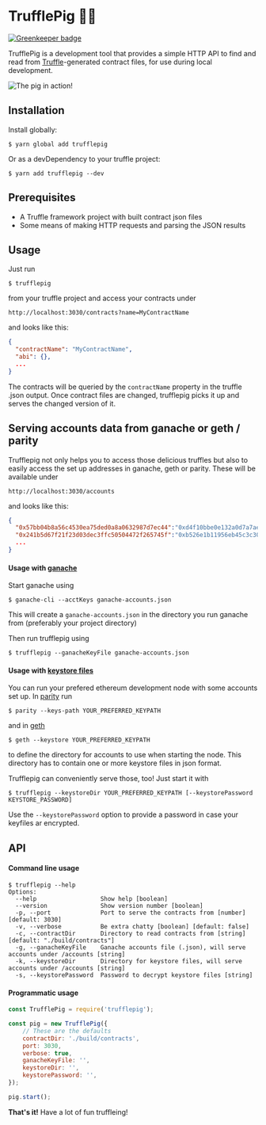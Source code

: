 TrufflePig 🍄🐷
==============

[![Greenkeeper badge](https://badges.greenkeeper.io/JoinColony/trufflepig.svg?token=b94b73132757a3fad08c00bed439c04e32d424ebda92025aec686b3297b1d0fa&ts=1518714748864)](https://greenkeeper.io/)

TrufflePig is a development tool that provides a simple HTTP API to find and read from [Truffle](http://truffleframework.com/)-generated contract files, for use during local development.

![The pig in action!](https://github.com/JoinColony/trufflepig/raw/master/docs/ui.png)

Installation
------------
Install globally:

```shell
$ yarn global add trufflepig
```

Or as a devDependency to your truffle project:

```shell
$ yarn add trufflepig --dev
```


Prerequisites
-------------
* A Truffle framework project with built contract json files
* Some means of making HTTP requests and parsing the JSON results


Usage
-----

Just run

```shell
$ trufflepig
```

from your truffle project and access your contracts under

```
http://localhost:3030/contracts?name=MyContractName
```

and looks like this:

```json
{
  "contractName": "MyContractName",
  "abi": {},
  ...
}
```

The contracts will be queried by the `contractName` property in the truffle .json output. Once contract files are changed, trufflepig picks it up and serves the changed version of it.

Serving accounts data from ganache or geth / parity
---------------------------------------------------

Trufflepig not only helps you to access those delicious truffles but also to easily access the set up addresses in ganache, geth or parity. These will be available under

```
http://localhost:3030/accounts
```

and looks like this:

```json
{
  "0x57bb04b8a56c4530ea75ded0a8a0632987d7ec44":"0xd4f10bbe0e132a0d7a7aea3d92e68791f548b67dc5d1dac8ad56edfbc5038ba5",
  "0x241b5d67f21f23d03dec3ffc50504472f265745f":"0xb526e1b11956eb45c3c306a9fef1775b44e22c5e6aec30e103d7d973c6b29189",
  ...
}
```

#### Usage with [ganache](https://github.com/trufflesuite/ganache-cli)

Start ganache using

```
$ ganache-cli --acctKeys ganache-accounts.json
```

This will create a `ganache-accounts.json` in the directory you run ganache from (preferably your project directory)

Then run trufflepig using

```
$ trufflepig --ganacheKeyFile ganache-accounts.json
```

#### Usage with [keystore files](https://medium.com/@julien.m./what-is-an-ethereum-keystore-file-86c8c5917b97)

You can run your prefered ethereum development node with some accounts set up. In [parity](https://github.com/paritytech/parity) run

```shell
$ parity --keys-path YOUR_PREFERRED_KEYPATH
```

and in [geth](https://github.com/ethereum/go-ethereum/wiki/geth)

```shell
$ geth --keystore YOUR_PREFERRED_KEYPATH
```

to define the directory for accounts to use when starting the node. This directory has to contain one or more keystore files in json format.

Trufflepig can conveniently serve those, too! Just start it with

```shell
$ trufflepig --keystoreDir YOUR_PREFERRED_KEYPATH [--keystorePassword KEYSTORE_PASSWORD]
```

Use the `--keystorePassword` option to provide a password in case your keyfiles ar encrypted.

API
---

#### Command line usage

```
$ trufflepig --help
Options:
  --help                  Show help [boolean]
  --version               Show version number [boolean]
  -p, --port              Port to serve the contracts from [number] [default: 3030]
  -v, --verbose           Be extra chatty [boolean] [default: false]
  -c, --contractDir       Directory to read contracts from [string] [default: "./build/contracts"]
  -g, --ganacheKeyFile    Ganache accounts file (.json), will serve accounts under /accounts [string]
  -k, --keystoreDir       Directory for keystore files, will serve accounts under /accounts [string]
  -s, --keystorePassword  Password to decrypt keystore files [string]
```

#### Programmatic usage

```JavaScript
const TrufflePig = require('trufflepig');

const pig = new TrufflePig({
    // These are the defaults
    contractDir: './build/contracts',
    port: 3030,
    verbose: true,
    ganacheKeyFile: '',
    keystoreDir: '',
    keystorePassword: '',
});

pig.start();
```

**That's it!** Have a lot of fun truffleing!
